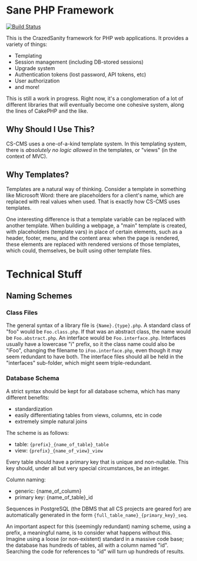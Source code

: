 # Sane PHP Framework

[![Build Status](https://travis-ci.org/crazedsanity/sanephp.svg?branch=master)](https://travis-ci.org/crazedsanity/sanephp)

This is the CrazedSanity framework for PHP web applications.  It provides a 
variety of things:
 * Templating
 * Session management (including DB-stored sessions)
 * Upgrade system
 * Authentication tokens (lost password, API tokens, etc)
 * User authorization
 * and more!

This is still a work in progress. Right now, it's a conglomeration of a lot of 
different libraries that will eventually become one cohesive system, along the 
lines of CakePHP and the like.

## Why Should I Use This?

CS-CMS uses a one-of-a-kind template system.  In this templating system, there 
is *absolutely no logic allowed* in the templates, or "views" (in the context 
of MVC).

## Why Templates?

Templates are a natural way of thinking.  Consider a template in something like 
Microsoft Word: there are placeholders for a client's name, which are replaced 
with real values when used.  That is exactly how CS-CMS uses templates.

One interesting difference is that a template variable can be replaced with 
another template. When building a webpage, a "main" template is created, 
with placeholders (template vars) in place of certain elements, such as a 
header, footer, menu, and the content area: when the page is rendered, these 
elements are replaced with rendered versions of those templates, which could, 
themselves, be built using other template files.

# Technical Stuff

## Naming Schemes

### Class Files

The general syntax of a library file is ```{Name}.{type}.php```. A standard 
class of "foo" would be ```Foo.class.php```.  If that was an abstract class, 
the name would be ```Foo.abstract.php```.  An interface would be 
```Foo.interface.php```.  Interfaces usually have a lowercase "i" prefix, so it 
the class name could also be "iFoo", changing the filename to 
```iFoo.interface.php```, even though it may seem redundant to have both.  The 
interface files should all be held in the "interfaces" sub-folder, which might 
seem triple-redundant.

### Database Schema

A strict syntax should be kept for all database schema, which has many different 
benefits: 
 * standardization
 * easily differentiating tables from views, columns, etc in code
 * extremely simple natural joins

The scheme is as follows: 
 * table: ```{prefix}_{name_of_table}_table```
 * view: ```{prefix}_{name_of_view}_view```

Every table should have a primary key that is unique and non-nullable.  This key 
should, under all but very special circumstances, be an integer.
 
Column naming:
 * generic: {name_of_column}
 * primary key: {name_of_table}_id

Sequences in PostgreSQL (the DBMS that all CS projects are geared for) are 
automatically generated in the form ```{full_table_name}_{primary_key}_seq```.

An important aspect for this (seemingly redundant) naming scheme, using a 
prefix, a meaningful name, is to consider what happens without this. Imagine 
using a loose (or non-existent) standard in a massive code base; the database 
has hundreds of tables, all with a column named "id".  Searching the code for 
references to "id" will turn up hundreds of results.
